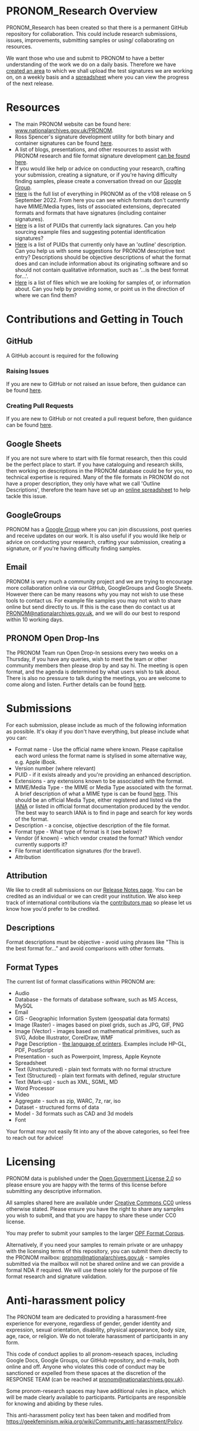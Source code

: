# PRONOM_Research Overview

PRONOM_Research has been created so that there is a permanent GitHub repository for collaboration. This could include research submissions, issues, improvements, submitting samples or using/ collaborating on resources.

We want those who use and submit to PRONOM to have a better understanding of the work we do on a daily basis. Therefore we have [created an area](https://github.com/digital-preservation/PRONOM_Research/tree/main/Test%20Releases) to which we shall upload the test signatures we are working on, on a weekly basis and a [spreadsheet](https://docs.google.com/spreadsheets/d/1P1GGevHysUQnivsmf6EFo8ZyfKRPwUJa5eoJ3JODRq0/edit?usp=sharing) where you can view the progress of the next release.

# Resources

* The main PRONOM website can be found here: www.nationalarchives.gov.uk/PRONOM.
* Ross Spencer's signature development utility for both binary and container signatures can be found [here](https://openpreservation.org/blogs/pronom-research-week-signature-development-utility-2-0-ffdev-info/).
* A list of blogs, presentations, and other resources to assist with PRONOM research and file format signature development [can be found here](https://docs.google.com/spreadsheets/d/12YnUPnHaoYzDrf2SgxGDxi5e6r3WOpEfk23ibt3qVyg/edit#gid=0).
* If you would like help or advice on conducting your research, crafting your submission, creating a signature, or if you're having difficulty finding samples, please create a conversation thread on our [Google Group](https://groups.google.com/g/pronom).
* [Here](Resources/All_formats_lists/pronom_formats_v108.csv) is the full list of everything in PRONOM as of the v108 release on 5 September 2022. From here you can see which formats don't currently have MIME/Media types, lists of associated extensions, deprecated formats and formats that have signatures (including container signatures).
* [Here](Resources/formats_without_signatures/formats_without_signatures_october_2022.csv) is a list of PUIDs that currently lack signatures. Can you help sourcing example files and suggesting potential identification signatures?
* [Here](https://github.com/digital-preservation/pronom-research-week/blob/master/formats_with_outline_descriptions_only.csv) is a list of PUIDs that currently only have an 'outline' description. Can you help us with some suggestions for PRONOM descriptive text entry? Descriptions should be objective descriptions of what the format does and can include information about its originating software and so should not contain qualitative information, such as '...is the best format for...'.
* [Here](https://docs.google.com/spreadsheets/d/1P1GGevHysUQnivsmf6EFo8ZyfKRPwUJa5eoJ3JODRq0/edit#gid=1343176804) is a list of files which we are looking for samples of, or information about. Can you help by providing some, or point us in the direction of where we can find them?

# Contributions and Getting in Touch

## GitHub

A GitHub account is required for the following

### Raising Issues

If you are new to GitHub or not raised an issue before, then guidance can be found [here](https://docs.github.com/en/issues/tracking-your-work-with-issues/about-issues).

### Creating Pull Requests

If you are new to GitHub or not created a pull request before, then guidance can be found [here]().


## Google Sheets

If you are not sure where to start with file format research, then this could be the perfect place to start. If you have cataloguing and research skills, then working on descriptions in the PRONOM database could be for you, no technical expertise is required. Many of the file formats in PRONOM do not have a proper description, they only have what we call 'Outline Descriptions', therefore the team have set up an [online spreadsheet](https://docs.google.com/spreadsheets/d/1-iaHhNDP2yvWZxm8R-4UDrsdBzn8EfFCjw9sdJ1AnJM/edit?usp=sharing) to help tackle this issue.

## GoogleGroups

PRONOM has a [Google Group](https://groups.google.com/g/pronom)  where you can join discussions, post queries and receive updates on our work. It is also useful if you would like help or advice on conducting your research, crafting your submission, creating a signature, or if you're having difficulty finding samples. 

## Email

PRONOM is very much a community project and we are trying to encourage more collaboration online via our GitHub, GoogleGroups and Google Sheets. However there can be many reasons why you may not wish to use these tools to contact us. For example file samples you may not wish to share online but send directly to us. If this is the case then do contact us at PRONOM@nationalarchives.gov.uk, and we will do our best to respond within 10 working days.

## PRONOM Open Drop-Ins

The PRONOM Team run Open Drop-In sessions every two weeks on a Thursday, if you have any queries, wish to meet the team or other community members then please drop by and say hi. The meeting is open format, and the agenda is determined by what users wish to talk about. There is also no pressure to talk during the meetings, you are welcome to come along and listen. Further details can be found [here](https://github.com/digital-preservation/PRONOM_Research/blob/main/Resources/drop-in.md).

# Submissions

For each submission, please include as much of the following information as possible. It's okay if you don't have everything, but please include what you can:

* Format name - Use the official name where known. Please capitalise each word unless the format name is stylised in some alternative way, e.g. Apple iBook.
* Version number (where relevant)
* PUID - if it exists already and you're providing an enhanced description.
* Extensions - any extensions known to be associated with the format.
* MIME/Media Type - the MIME or Media Type associated with the format. A brief description of what a MIME type is can be found [here](https://developer.mozilla.org/en-US/docs/Web/HTTP/Basics_of_HTTP/MIME_types). This should be an official Media Type, either registered and listed via the [IANA](https://www.iana.org/assignments/media-types/media-types.xhtml) or listed in official format documentation produced by the vendor. The best way to search IANA is to find in page and search for key words of the format.
* Description - a concise, objective description of the file format.
* Format type - What type of format is it (see below)?
* Vendor (if known) - which vendor created the format? Which vendor currently supports it?
* File format identification signatures (for the brave!).
* Attribution

## Attribution

We like to credit all submissions on our [Release Notes page](https://www.nationalarchives.gov.uk/aboutapps/pronom/release-notes.xml). You can be credited as an individual or we can credit your institution. We also keep track of international contributions via the [contributors map](https://www.google.com/maps/d/u/0/viewer?mid=1zWzV6G-CZDzq_kvIFGFYTgYxATI) so please let us know how you'd prefer to be credited.

## Descriptions

Format descriptions must be objective - avoid using phrases like "This is the best format for…" and avoid comparisons with other formats.

## Format Types

The current list of format classifications within PRONOM are:

* Audio
* Database - the formats of database software, such as MS Access, MySQL
* Email
* GIS - Geographic Information System (geospatial data formats)
* Image (Raster) - images based on pixel grids, such as JPG, GIF, PNG
* Image (Vector) - images based on mathematical primitives, such as SVG, Adobe Illustrator, CorelDraw, WMF
* Page Description - [the language of printers](https://en.wikipedia.org/wiki/Page_description_language). Examples include HP-GL, PDF, PostScript
* Presentation - such as Powerpoint, Impress, Apple Keynote
* Spreadsheet
* Text (Unstructured) - plain text formats with no formal structure
* Text (Structured) - plain text formats with defined, regular structure
* Text (Mark-up) - such as XML, SGML, MD
* Word Processor
* Video
* Aggregate - such as zip, WARC, 7z, rar, iso
* Dataset - structured forms of data
* Model - 3d formats such as CAD and 3d models
* Font

Your format may not easily fit into any of the above categories, so feel free to reach out for advice!

# Licensing

PRONOM data is published under the [Open Government License 2.0](http://www.nationalarchives.gov.uk/doc/open-government-licence/version/2/) so please ensure you are happy with the terms of this license before submitting any descriptive information.

All samples shared here are available under [Creative Commons CC0](https://creativecommons.org/share-your-work/public-domain/cc0/) unless otherwise stated. Please ensure you have the right to share any samples you wish to submit, and that you are happy to share these under CC0 license.

You may prefer to submit your samples to the larger [OPF Format Corpus](https://github.com/openpreserve/format-corpus).

Alternatively, if you need your samples to remain private or are unhappy with the licensing terms of this repository, you can submit them directly to the PRONOM mailbox: pronom@nationalarchives.gov.uk - samples submitted via the mailbox will not be shared online and we can provide a formal NDA if required. We will use these solely for the purpose of file format research and signature validation.

# Anti-harassment policy

The PRONOM team are dedicated to providing a harassment-free experience for everyone, regardless of gender, gender identity and expression, sexual orientation, disability, physical appearance, body size, age, race, or religion. We do not tolerate harassment of participants in any form.

This code of conduct applies to all pronom-reseach spaces, including Google Docs, Google Groups, our GitHub repository, and e-mails, both online and off. Anyone who violates this code of conduct may be sanctioned or expelled from these spaces at the discretion of the RESPONSE TEAM (can be reached at pronom@nationalarchives.gov.uk).

Some pronom-research spaces may have additional rules in place, which will be made clearly available to participants. Participants are responsible for knowing and abiding by these rules.

This anti-harassment policy text has been taken and modified from https://geekfeminism.wikia.org/wiki/Community_anti-harassment/Policy.
